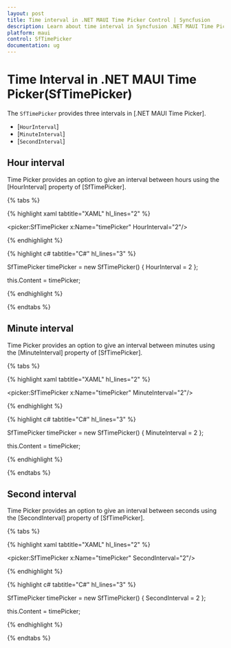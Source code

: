 ```yaml
---
layout: post
title: Time interval in .NET MAUI Time Picker Control | Syncfusion
description: Learn about time interval in Syncfusion .NET MAUI Time Picker (SfTimePicker) control and its basic features.
platform: maui
control: SfTimePicker
documentation: ug
---
```


# Time Interval in .NET MAUI Time Picker(SfTimePicker)

The `SfTimePicker` provides three intervals in [.NET MAUI Time Picker].

 * [`HourInterval`]
 * [`MinuteInterval`]
 * [`SecondInterval`]

## Hour interval

Time Picker provides an option to give an interval between hours using the [HourInterval] property of [SfTimePicker].

{% tabs %}

{% highlight xaml tabtitle="XAML" hl_lines="2" %}

<picker:SfTimePicker x:Name="timePicker"
                     HourInterval="2"/>

{% endhighlight %}

{% highlight c# tabtitle="C#" hl_lines="3" %}  

SfTimePicker timePicker = new SfTimePicker()
{
    HourInterval = 2
};

this.Content = timePicker;

{% endhighlight %}

{% endtabs %}

## Minute interval

Time Picker provides an option to give an interval between minutes using the [MinuteInterval] property of [SfTimePicker].

{% tabs %}

{% highlight xaml tabtitle="XAML" hl_lines="2" %}

<picker:SfTimePicker x:Name="timePicker"
                     MinuteInterval="2"/>

{% endhighlight %}

{% highlight c# tabtitle="C#" hl_lines="3" %}  

SfTimePicker timePicker = new SfTimePicker()
{
    MinuteInterval = 2
};

this.Content = timePicker;

{% endhighlight %}

{% endtabs %}

## Second interval

Time Picker provides an option to give an interval between seconds using the [SecondInterval] property of [SfTimePicker].

{% tabs %}

{% highlight xaml tabtitle="XAML" hl_lines="2" %}

<picker:SfTimePicker x:Name="timePicker"
                     SecondInterval="2"/>

{% endhighlight %}

{% highlight c# tabtitle="C#" hl_lines="3" %}  

SfTimePicker timePicker = new SfTimePicker()
{
    SecondInterval = 2
};

this.Content = timePicker;

{% endhighlight %}

{% endtabs %}